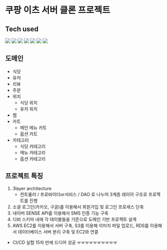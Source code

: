 # 쿠팡 이츠 서버 클론 프로젝트

## Tech used
<p>
 <img src="https://img.shields.io/badge/Node.js-339933?style=flat-square&logo=Node.js&logoColor=white"/>
 <img src="https://img.shields.io/badge/Javascript-ffb13b?style=flat-square&logo=javascript&logoColor=white"/>
 <img src="https://img.shields.io/badge/Express-000000?style=flat-square&logo=Express&logoColor=white"/>
 <img src="https://img.shields.io/badge/MySQL-4479A1?style=flat-square&logo=MySQL&logoColor=white"/>
 <img src="https://img.shields.io/badge/Amazon%20AWS-232F3E?style=flat-square&logo=Amazon%20AWS&logoColor=white"/>
 <img src="https://img.shields.io/badge/Kakao-FFCD00?style=flat-square&logo=Kakao&logoColor=white"/>
 <img src="https://img.shields.io/badge/Google-4285F4?style=flat-square&logo=Google&logoColor=white"/>
</p>


## 도메인
- 식당
- 유저
- 리뷰
- 주문
- 위치
    - 식당 위치
    - 유저 위치
- 찜
- 카트
    - 메인 메뉴 카트
    - 옵션 카트
- 카테고리
    - 식당 카테고리
    - 메뉴 카테고리 
    - 옵션 카테고리
 
 ## 프로젝트 특징
1. 3layer architecture
    - 컨트롤러 / 프로바이더or서비스 / DAO 로 나누어 3계층 레이어 구조로 프로젝트를 진행
2. 소셜 로그인(카카오, 구글)를 이용해서 회원가입 및 로그인 프로세스 단축
3. 네이버 SENSE API를 이용해서 SMS 인증 기능 구축
4. 디비 스키마 내에 각 테이블들을 기준으로 도메인 기반 프로젝트 설계
5. AWS EC2를 이용해서 서버 구축, S3를 이용해 이미지 파일 업로드, RDS를 이용해서 데이터베이스 서버 분리 구축 및 EC2와 연결

- CI/CD 실험 15차 만에 드디어 성공 ㅠㅠㅠㅠㅠㅠㅠㅠㅠㅠ

